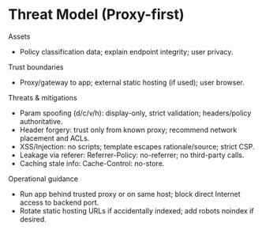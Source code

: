 # Threat Model (Proxy-first)

Assets
- Policy classification data; explain endpoint integrity; user privacy.

Trust boundaries
- Proxy/gateway to app; external static hosting (if used); user browser.

Threats & mitigations
- Param spoofing (d/c/v/h): display-only, strict validation; headers/policy authoritative.
- Header forgery: trust only from known proxy; recommend network placement and ACLs.
- XSS/Injection: no scripts; template escapes rationale/source; strict CSP.
- Leakage via referer: Referrer-Policy: no-referrer; no third-party calls.
- Caching stale info: Cache-Control: no-store.

Operational guidance
- Run app behind trusted proxy or on same host; block direct Internet access to backend port.
- Rotate static hosting URLs if accidentally indexed; add robots noindex if desired.
